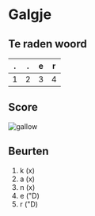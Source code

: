 # Galgje

## Te raden woord

|.|.|e|r|
|-|-|-|-|
|1|2|3|4|

## Score
![gallow](./images/3.png)

## Beurten 
1. k (x)
2. a (x)
3. n (x)
4. e ("D)
5. r ("D)